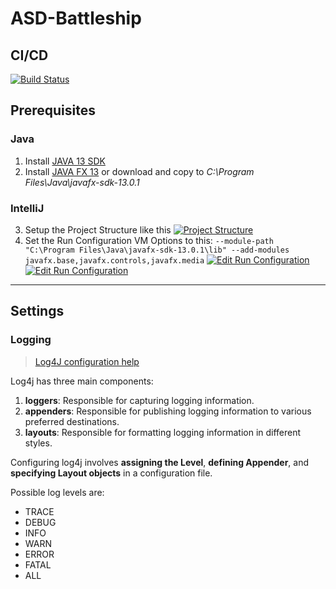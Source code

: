 # ASD-Battleship

## CI/CD
[![Build Status](https://travisci.com/cristianCiu/ASD-Battleship.svg)](https://travis-ci.com/cristianCiu/ASD-Battleship)

## Prerequisites
### Java

1. Install [JAVA 13 SDK](https://jdk.java.net/13/ "JAVA 13 SDK")
2. Install [JAVA FX 13](http://gluonhq.com/download/javafx-13.0.1-sdk-windows/ "JAVA FX 13") or download and copy to *C:\Program Files\Java\javafx-sdk-13.0.1*

### IntelliJ
3. Setup the Project Structure like this
[![Project Structure](https://i.ibb.co/F8044qb/Unbenannt.png "Project Structure")](https://i.ibb.co/F8044qb/Unbenannt.png "Project Structure")
4. Set the Run Configuration VM Options to this:
`--module-path "C:\Program Files\Java\javafx-sdk-13.0.1\lib" --add-modules javafx.base,javafx.controls,javafx.media`
[![Edit Run Configuration](https://i.ibb.co/Hd5YPtj/1.png "Edit Run Configuration")](https://i.ibb.co/Hd5YPtj/1.png "Edit Run Configuration")
[![Edit Run Configuration](https://i.ibb.co/238RN5R/1.png "Edit Run Configuration")](https://i.ibb.co/238RN5R/1.png "Edit Run Configuration")

------------


## Settings
### Logging
> [Log4J configuration help](https://www.tutorialspoint.com/log4j/log4j_configuration.htm "Log4J configuration help")

Log4j has three main components:
1. **loggers**: Responsible for capturing logging information.
2. **appenders**: Responsible for publishing logging information to various preferred destinations.
3. **layouts**: Responsible for formatting logging information in different styles.

Configuring log4j involves **assigning the Level**, **defining Appender**, and **specifying Layout objects** in a configuration file.

Possible log levels are:
- TRACE
- DEBUG
- INFO
- WARN
- ERROR
- FATAL
- ALL